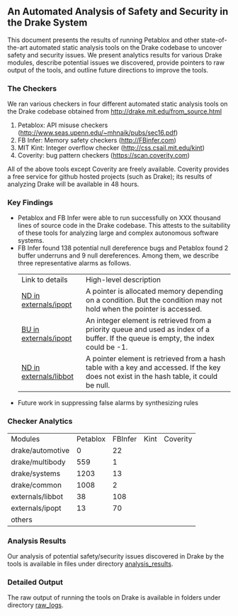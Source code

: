 ## An Automated Analysis of Safety and Security in the Drake System

This document presents the results of running Petablox and other state-of-the-art automated static analysis tools on the Drake codebase to uncover safety and security issues.  We present analytics results for various Drake modules, describe potential issues we discovered, provide pointers to raw output of the tools, and outline future directions to improve the tools.

### The Checkers

We ran various checkers in four different automated static analysis tools on the Drake codebase obtained from http://drake.mit.edu/from_source.html

1. Petablox: API misuse checkers (http://www.seas.upenn.edu/~mhnaik/pubs/sec16.pdf)
2. FB Infer: Memory safety checkers (http://FBinfer.com)
3. MIT Kint: Integer overflow checker (http://css.csail.mit.edu/kint)
4. Coverity: bug pattern checkers (https://scan.coverity.com)

All of the above tools except Coverity are freely available.  Coverity provides a free service for github hosted projects (such as Drake); its results of analyzing Drake will be available in 48 hours.

### Key Findings

<ul>
<li>Petablox and FB Infer were able to run successfully on XXX thousand lines of source code in the Drake codebase.  This attests to the suitability of these tools for analyzing large and complex autonomous software systems.</li>

<li>FB Infer found 138 potential null dereference bugs and Petablox found 2 buffer underruns and 9 null dereferences. Among them, we describe three representative alarms as follows. 
<table>
  <tr> 
    <td> Link to details </td> 
    <td> High-level description </td> 
  </tr>

  <tr> 
    <td> <a href="analysis_results/FB_Infer.md#alarm-1-drakeexternalsipoptipoptsrclinalgipexpansionmatrixcpp371">ND in externals/ipopt</a> </td> 
    <td> A pointer is allocated memory depending on a condition. But the condition may not hold when the pointer is accessed. </td> 
  </tr>
  
  <tr> 
    <td> <a href="analysis_results/FB_Infer.md#alarm-1-drakeexternalsipoptipoptsrclinalgipexpansionmatrixcpp371">BU in externals/ipopt</a> </td> 
    <td> An integer element is retrieved from a priority queue and used as index of a buffer. If the queue is empty, the index could be -1.</td> 
  </tr>
  
  <tr> 
    <td> <a href="analysis_results/FB_Infer.md#alarm-1-drakeexternalsipoptipoptsrclinalgipexpansionmatrixcpp371">ND in externals/libbot</a> </td> 
    <td> A pointer element is retrieved from a hash table with a key and accessed. If the key does not exist in the hash table, it could be null.</td> 
  </tr>
  
</table>
</li>

<li>Future work in suppressing false alarms by synthesizing rules</li>
</ul>

### Checker Analytics

<table>
  <tr> 
    <td> Modules </td> 
    <td> Petablox </td> 
    <td> FBInfer </td> 
    <td> Kint </td> 
    <td> Coverity </td>
  </tr>

  <tr> 
    <td>  drake/automotive </td> 
    <td>  0 </td> 
    <td>  22 </td> 
    <td>  </td> 
    <td>  </td> 
  </tr>




  <tr> 
    <td> drake/multibody </td> 
    <td> 559 </td> 
    <td> 1 </td> 
    <td>  </td> 
    <td>  </td> 
  </tr>

  <tr> 
    <td> drake/systems </td> 
    <td> 1203 </td> 
    <td> 13 </td> 
    <td>  </td>
    <td>  </td> 
  </tr>

  <tr> 
    <td> drake/common </td> 
    <td> 1008 </td> 
    <td> 2 </td> 
    <td>  </td> 
    <td>  </td> 
  </tr>

  <tr> 
    <td> externals/libbot </td> 
    <td> 38 </td> 
    <td> 108 </td> 
    <td>  </td> 
    <td>  </td> 
  </tr>

  <tr> 
    <td> externals/ipopt </td> 
    <td> 13 </td> 
    <td> 70 </td> 
    <td>  </td> 
    <td>  </td> 
  </tr>

  <tr> 
    <td> others </td> 
    <td>  </td> 
    <td>  </td> 
    <td>  </td>
    <td>  </td> 
  </tr>

</table>


### Analysis Results

Our analysis of potential safety/security issues discovered in Drake by the tools is available in files under directory [analysis_results](analysis_results).

### Detailed Output

The raw output of running the tools on Drake is available in folders under directory [raw_logs](raw_logs).

